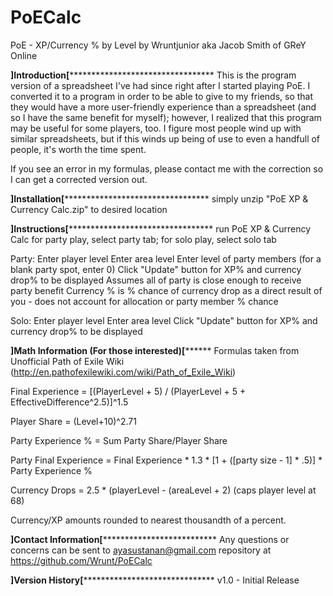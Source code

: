 PoECalc
=======
PoE - XP/Currency % by Level
by Wruntjunior aka Jacob Smith of GReY Online

************************************]Introduction[*********************************************************************
This is the program version of a spreadsheet I've had since right after I started playing PoE.  I converted it to a
program in order to be able to give to my friends, so that they would have a more user-friendly experience than a
spreadsheet (and so I have the same benefit for myself); however, I realized that this program may be useful for some
players, too.  I figure most people wind up with similar spreadsheets, but if this winds up being of use to even a
handfull of people, it's worth the time spent.

If you see an error in my formulas, please contact me with the correction so I can get a corrected version out.


************************************]Installation[*********************************************************************
simply unzip "PoE XP & Currency Calc.zip" to desired location


************************************]Instructions[*********************************************************************
run PoE XP & Currency Calc
for party play, select party tab; for solo play, select solo tab

Party:
Enter player level
Enter area level
Enter level of party members (for a blank party spot, enter 0)
Click "Update" button for XP% and currency drop% to be displayed
  Assumes all of party is close enough to receive party benefit
  Currency % is % chance of currency drop as a direct result of you - does not account for allocation or party member %
  	chance

Solo:
Enter player level
Enter area level
Click "Update" button for XP% and currency drop% to be displayed


************************************]Math Information (For those interested)[******************************************
Formulas taken from Unofficial Path of Exile Wiki (http://en.pathofexilewiki.com/wiki/Path_of_Exile_Wiki)

Final Experience = [(PlayerLevel + 5) / (PlayerLevel + 5 + EffectiveDifference^2.5)]^1.5

Player Share = (Level+10)^2.71

Party Experience % = Sum Party Share/Player Share

Party Final Experience = Final Experience * 1.3 * [1 + ([party size - 1] * .5)] * Party Experience %

Currency Drops = 2.5 * (playerLevel - (areaLevel + 2)
	(caps player level at 68)

Currency/XP amounts rounded to nearest thousandth of a percent.


************************************]Contact Information[**************************************************************
Any questions or concerns can be sent to ayasustanan@gmail.com
repository at https://github.com/Wrunt/PoECalc


************************************]Version History[******************************************************************
v1.0 - Initial Release
